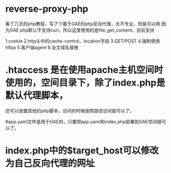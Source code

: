 # reverse-proxy-php
看了几天的php教程，写了个基于GAE的php反向代理，太不专业，但是可以用
因为GAE php默认不支持curl，所以这里使用的是file_get_content，目前支持

1.cookie
2.http头中的cache-control，location字段
3.GET/POST
4.强制使用https
5.客户端agent
6.全文域名替换

# .htaccess 是在使用apache主机空间时使用的，空间目录下，除了index.php是默认代理脚本，
还可以放置其他的php脚本，访问的时候按照路径访问就可以了。

#app.yaml文件是用于GAE的，只要把app.yaml和index.php部署到GAE空间就可以了。

# index.php中的$target_host可以修改为自己反向代理的网址